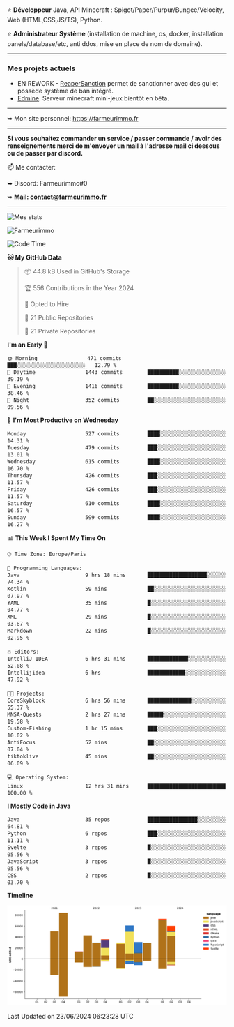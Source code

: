 ⭐ **Développeur** Java, API Minecraft : Spigot/Paper/Purpur/Bungee/Velocity, Web (HTML,CSS,JS/TS), Python.

⭐ **Administrateur Système** (installation de machine, os, docker, installation panels/database/etc, anti ddos, mise en place de nom de domaine).

---

### Mes projets actuels
- EN REWORK - [ReaperSanction](https://www.spigotmc.org/resources/reapersanction.89580/) permet de sanctionner avec des gui et possède système de ban intégré.
- [Edmine](https://edmine.net). Serveur minecraft mini-jeux bientôt en bêta.

---

➥ Mon site personnel: https://farmeurimmo.fr

---

**Si vous souhaitez commander un service / passer commande / avoir des renseignements merci de m'envoyer un mail à l'adresse mail ci dessous ou de passer par discord.**

📫 Me contacter:
 
   ➥ Discord: Farmeurimmo#0
   
   ➥ **Mail: contact@farmeurimmo.fr**

---

![Mes stats](https://github-readme-stats.farmeurimmo.fr/api?username=Farmeurimmo&count_private=true&show_icons=true&theme=radical)

<img src="https://komarev.com/ghpvc/?username=Farmeurimmo" alt="Farmeurimmo" />

<!--START_SECTION:waka-->
![Code Time](http://img.shields.io/badge/Code%20Time-1%2C395%20hrs%2034%20mins-blue)

**🐱 My GitHub Data** 

> 📦 44.8 kB Used in GitHub's Storage 
 > 
> 🏆 556 Contributions in the Year 2024
 > 
> 💼 Opted to Hire
 > 
> 📜 21 Public Repositories 
 > 
> 🔑 21 Private Repositories 
 > 
**I'm an Early 🐤** 

```text
🌞 Morning                471 commits         ███░░░░░░░░░░░░░░░░░░░░░░   12.79 % 
🌆 Daytime                1443 commits        ██████████░░░░░░░░░░░░░░░   39.19 % 
🌃 Evening                1416 commits        ██████████░░░░░░░░░░░░░░░   38.46 % 
🌙 Night                  352 commits         ██░░░░░░░░░░░░░░░░░░░░░░░   09.56 % 
```
📅 **I'm Most Productive on Wednesday** 

```text
Monday                   527 commits         ████░░░░░░░░░░░░░░░░░░░░░   14.31 % 
Tuesday                  479 commits         ███░░░░░░░░░░░░░░░░░░░░░░   13.01 % 
Wednesday                615 commits         ████░░░░░░░░░░░░░░░░░░░░░   16.70 % 
Thursday                 426 commits         ███░░░░░░░░░░░░░░░░░░░░░░   11.57 % 
Friday                   426 commits         ███░░░░░░░░░░░░░░░░░░░░░░   11.57 % 
Saturday                 610 commits         ████░░░░░░░░░░░░░░░░░░░░░   16.57 % 
Sunday                   599 commits         ████░░░░░░░░░░░░░░░░░░░░░   16.27 % 
```


📊 **This Week I Spent My Time On** 

```text
🕑︎ Time Zone: Europe/Paris

💬 Programming Languages: 
Java                     9 hrs 18 mins       ███████████████████░░░░░░   74.34 % 
Kotlin                   59 mins             ██░░░░░░░░░░░░░░░░░░░░░░░   07.97 % 
YAML                     35 mins             █░░░░░░░░░░░░░░░░░░░░░░░░   04.77 % 
XML                      29 mins             █░░░░░░░░░░░░░░░░░░░░░░░░   03.87 % 
Markdown                 22 mins             █░░░░░░░░░░░░░░░░░░░░░░░░   02.95 % 

🔥 Editors: 
IntelliJ IDEA            6 hrs 31 mins       █████████████░░░░░░░░░░░░   52.08 % 
Intellijidea             6 hrs               ████████████░░░░░░░░░░░░░   47.92 % 

🐱‍💻 Projects: 
CoreSkyblock             6 hrs 56 mins       ██████████████░░░░░░░░░░░   55.37 % 
MNSA-Quests              2 hrs 27 mins       █████░░░░░░░░░░░░░░░░░░░░   19.58 % 
Custom-Fishing           1 hr 15 mins        ███░░░░░░░░░░░░░░░░░░░░░░   10.02 % 
AntiFocus                52 mins             ██░░░░░░░░░░░░░░░░░░░░░░░   07.04 % 
tiktoklive               45 mins             ██░░░░░░░░░░░░░░░░░░░░░░░   06.09 % 

💻 Operating System: 
Linux                    12 hrs 31 mins      █████████████████████████   100.00 % 
```

**I Mostly Code in Java** 

```text
Java                     35 repos            ████████████████░░░░░░░░░   64.81 % 
Python                   6 repos             ███░░░░░░░░░░░░░░░░░░░░░░   11.11 % 
Svelte                   3 repos             █░░░░░░░░░░░░░░░░░░░░░░░░   05.56 % 
JavaScript               3 repos             █░░░░░░░░░░░░░░░░░░░░░░░░   05.56 % 
CSS                      2 repos             █░░░░░░░░░░░░░░░░░░░░░░░░   03.70 % 
```



**Timeline**

![Lines of Code chart](https://raw.githubusercontent.com/Farmeurimmo/Farmeurimmo/main/assets/bar_graph.png)


 Last Updated on 23/06/2024 06:23:28 UTC
<!--END_SECTION:waka-->
